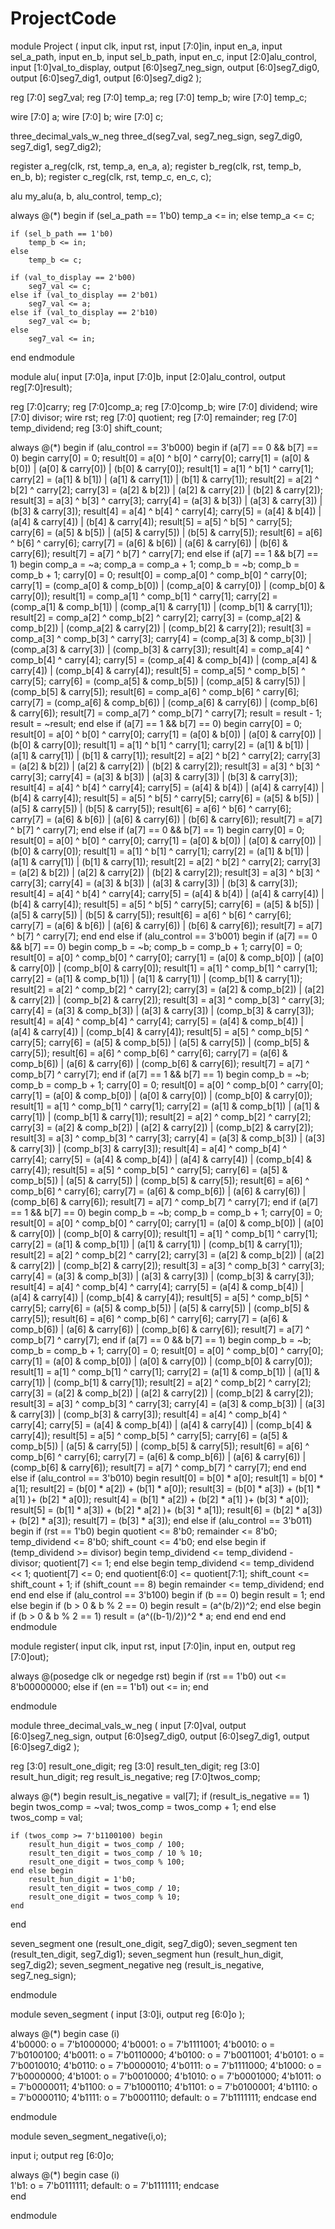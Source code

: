 # ProjectCode

module Project (
input clk,
input rst,
input [7:0]in,
input en_a,
input sel_a_path,
input en_b,
input sel_b_path,
input en_c,
input [2:0]alu_control, 
input [1:0]val_to_display,
output [6:0]seg7_neg_sign,
output [6:0]seg7_dig0,
output [6:0]seg7_dig1,
output [6:0]seg7_dig2
);

reg [7:0] seg7_val;
reg [7:0] temp_a;
reg [7:0] temp_b;
wire [7:0] temp_c;

wire [7:0] a;
wire [7:0] b;
wire [7:0] c;

three_decimal_vals_w_neg three_d(seg7_val, seg7_neg_sign, seg7_dig0, seg7_dig1, seg7_dig2);

register a_reg(clk, rst, temp_a, en_a, a);
register b_reg(clk, rst, temp_b, en_b, b);
register c_reg(clk, rst, temp_c, en_c, c);

alu my_alu(a, b, alu_control, temp_c);

always @(*)
begin
	if (sel_a_path == 1'b0)
		temp_a <= in;
	else
		temp_a <= c;
		
	if (sel_b_path == 1'b0)
		temp_b <= in;
	else
		temp_b <= c;
		
	if (val_to_display == 2'b00)
		seg7_val <= c;
	else if (val_to_display == 2'b01)
		seg7_val <= a;
	else if (val_to_display == 2'b10)
		seg7_val <= b;
	else
		seg7_val <= in;

end
endmodule




module alu(
input [7:0]a,
input [7:0]b,
input [2:0]alu_control,
output reg[7:0]result);

reg [7:0]carry;
reg [7:0]comp_a;
reg [7:0]comp_b;
wire [7:0] dividend;
wire [7:0] divisor;
wire rst;
reg [7:0] quotient;
reg [7:0] remainder;
reg [7:0] temp_dividend;
reg [3:0] shift_count;

always @(*)
begin
	if (alu_control == 3'b000) begin
		if (a[7] == 0 && b[7] == 0) begin
			carry[0] = 0;
			result[0] = a[0] ^ b[0] ^ carry[0];
			carry[1] = (a[0] & b[0]) | (a[0] & carry[0]) | (b[0] & carry[0]);
			result[1] = a[1] ^ b[1] ^ carry[1];
			carry[2] = (a[1] & b[1]) | (a[1] & carry[1]) | (b[1] & carry[1]);
			result[2] = a[2] ^ b[2] ^ carry[2];
			carry[3] = (a[2] & b[2]) | (a[2] & carry[2]) | (b[2] & carry[2]);
			result[3] = a[3] ^ b[3] ^ carry[3];
			carry[4] = (a[3] & b[3]) | (a[3] & carry[3]) | (b[3] & carry[3]);
			result[4] = a[4] ^ b[4] ^ carry[4];
			carry[5] = (a[4] & b[4]) | (a[4] & carry[4]) | (b[4] & carry[4]);
			result[5] = a[5] ^ b[5] ^ carry[5];
			carry[6] = (a[5] & b[5]) | (a[5] & carry[5]) | (b[5] & carry[5]);
			result[6] = a[6] ^ b[6] ^ carry[6];
			carry[7] = (a[6] & b[6]) | (a[6] & carry[6]) | (b[6] & carry[6]);
			result[7] = a[7] ^ b[7] ^ carry[7];
		end else if (a[7] == 1 && b[7] == 1) begin
			comp_a = ~a;
			comp_a = comp_a + 1;
			comp_b = ~b;
			comp_b = comp_b + 1;
			carry[0] = 0;
			result[0] = comp_a[0] ^ comp_b[0] ^ carry[0];
			carry[1] = (comp_a[0] & comp_b[0]) | (comp_a[0] & carry[0]) | (comp_b[0] & carry[0]);
			result[1] = comp_a[1] ^ comp_b[1] ^ carry[1];
			carry[2] = (comp_a[1] & comp_b[1]) | (comp_a[1] & carry[1]) | (comp_b[1] & carry[1]);
			result[2] = comp_a[2] ^ comp_b[2] ^ carry[2];
			carry[3] = (comp_a[2] & comp_b[2]) | (comp_a[2] & carry[2]) | (comp_b[2] & carry[2]);
			result[3] = comp_a[3] ^ comp_b[3] ^ carry[3];
			carry[4] = (comp_a[3] & comp_b[3]) | (comp_a[3] & carry[3]) | (comp_b[3] & carry[3]);
			result[4] = comp_a[4] ^ comp_b[4] ^ carry[4];
			carry[5] = (comp_a[4] & comp_b[4]) | (comp_a[4] & carry[4]) | (comp_b[4] & carry[4]);
			result[5] = comp_a[5] ^ comp_b[5] ^ carry[5];
			carry[6] = (comp_a[5] & comp_b[5]) | (comp_a[5] & carry[5]) | (comp_b[5] & carry[5]);
			result[6] = comp_a[6] ^ comp_b[6] ^ carry[6];
			carry[7] = (comp_a[6] & comp_b[6]) | (comp_a[6] & carry[6]) | (comp_b[6] & carry[6]);
			result[7] = comp_a[7] ^ comp_b[7] ^ carry[7];
			result = result - 1;
			result = ~result;
		end else if (a[7] == 1 && b[7] == 0) begin
			carry[0] = 0;
			result[0] = a[0] ^ b[0] ^ carry[0];
			carry[1] = (a[0] & b[0]) | (a[0] & carry[0]) | (b[0] & carry[0]);
			result[1] = a[1] ^ b[1] ^ carry[1];
			carry[2] = (a[1] & b[1]) | (a[1] & carry[1]) | (b[1] & carry[1]);
			result[2] = a[2] ^ b[2] ^ carry[2];
			carry[3] = (a[2] & b[2]) | (a[2] & carry[2]) | (b[2] & carry[2]);
			result[3] = a[3] ^ b[3] ^ carry[3];
			carry[4] = (a[3] & b[3]) | (a[3] & carry[3]) | (b[3] & carry[3]);
			result[4] = a[4] ^ b[4] ^ carry[4];
			carry[5] = (a[4] & b[4]) | (a[4] & carry[4]) | (b[4] & carry[4]);
			result[5] = a[5] ^ b[5] ^ carry[5];
			carry[6] = (a[5] & b[5]) | (a[5] & carry[5]) | (b[5] & carry[5]);
			result[6] = a[6] ^ b[6] ^ carry[6];
			carry[7] = (a[6] & b[6]) | (a[6] & carry[6]) | (b[6] & carry[6]);
			result[7] = a[7] ^ b[7] ^ carry[7];
		end else if (a[7] == 0 && b[7] == 1) begin
			carry[0] = 0;
			result[0] = a[0] ^ b[0] ^ carry[0];
			carry[1] = (a[0] & b[0]) | (a[0] & carry[0]) | (b[0] & carry[0]);
			result[1] = a[1] ^ b[1] ^ carry[1];
			carry[2] = (a[1] & b[1]) | (a[1] & carry[1]) | (b[1] & carry[1]);
			result[2] = a[2] ^ b[2] ^ carry[2];
			carry[3] = (a[2] & b[2]) | (a[2] & carry[2]) | (b[2] & carry[2]);
			result[3] = a[3] ^ b[3] ^ carry[3];
			carry[4] = (a[3] & b[3]) | (a[3] & carry[3]) | (b[3] & carry[3]);
			result[4] = a[4] ^ b[4] ^ carry[4];
			carry[5] = (a[4] & b[4]) | (a[4] & carry[4]) | (b[4] & carry[4]);
			result[5] = a[5] ^ b[5] ^ carry[5];
			carry[6] = (a[5] & b[5]) | (a[5] & carry[5]) | (b[5] & carry[5]);
			result[6] = a[6] ^ b[6] ^ carry[6];
			carry[7] = (a[6] & b[6]) | (a[6] & carry[6]) | (b[6] & carry[6]);
			result[7] = a[7] ^ b[7] ^ carry[7];
		end	
	end else if (alu_control == 3'b001) begin
		if (a[7] == 0 && b[7] == 0) begin
			comp_b = ~b;
			comp_b = comp_b + 1;
			carry[0] = 0;
			result[0] = a[0] ^ comp_b[0] ^ carry[0];
			carry[1] = (a[0] & comp_b[0]) | (a[0] & carry[0]) | (comp_b[0] & carry[0]);
			result[1] = a[1] ^ comp_b[1] ^ carry[1];
			carry[2] = (a[1] & comp_b[1]) | (a[1] & carry[1]) | (comp_b[1] & carry[1]);
			result[2] = a[2] ^ comp_b[2] ^ carry[2];
			carry[3] = (a[2] & comp_b[2]) | (a[2] & carry[2]) | (comp_b[2] & carry[2]);
			result[3] = a[3] ^ comp_b[3] ^ carry[3];
			carry[4] = (a[3] & comp_b[3]) | (a[3] & carry[3]) | (comp_b[3] & carry[3]);
			result[4] = a[4] ^ comp_b[4] ^ carry[4];
			carry[5] = (a[4] & comp_b[4]) | (a[4] & carry[4]) | (comp_b[4] & carry[4]);
			result[5] = a[5] ^ comp_b[5] ^ carry[5];
			carry[6] = (a[5] & comp_b[5]) | (a[5] & carry[5]) | (comp_b[5] & carry[5]);
			result[6] = a[6] ^ comp_b[6] ^ carry[6];
			carry[7] = (a[6] & comp_b[6]) | (a[6] & carry[6]) | (comp_b[6] & carry[6]);
			result[7] = a[7] ^ comp_b[7] ^ carry[7];
		end if (a[7] == 1 && b[7] == 1) begin
			comp_b = ~b;
			comp_b = comp_b + 1;
			carry[0] = 0;
			result[0] = a[0] ^ comp_b[0] ^ carry[0];
			carry[1] = (a[0] & comp_b[0]) | (a[0] & carry[0]) | (comp_b[0] & carry[0]);
			result[1] = a[1] ^ comp_b[1] ^ carry[1];
			carry[2] = (a[1] & comp_b[1]) | (a[1] & carry[1]) | (comp_b[1] & carry[1]);
			result[2] = a[2] ^ comp_b[2] ^ carry[2];
			carry[3] = (a[2] & comp_b[2]) | (a[2] & carry[2]) | (comp_b[2] & carry[2]);
			result[3] = a[3] ^ comp_b[3] ^ carry[3];
			carry[4] = (a[3] & comp_b[3]) | (a[3] & carry[3]) | (comp_b[3] & carry[3]);
			result[4] = a[4] ^ comp_b[4] ^ carry[4];
			carry[5] = (a[4] & comp_b[4]) | (a[4] & carry[4]) | (comp_b[4] & carry[4]);
			result[5] = a[5] ^ comp_b[5] ^ carry[5];
			carry[6] = (a[5] & comp_b[5]) | (a[5] & carry[5]) | (comp_b[5] & carry[5]);
			result[6] = a[6] ^ comp_b[6] ^ carry[6];
			carry[7] = (a[6] & comp_b[6]) | (a[6] & carry[6]) | (comp_b[6] & carry[6]);
			result[7] = a[7] ^ comp_b[7] ^ carry[7];
		end if (a[7] == 1 && b[7] == 0) begin
			comp_b = ~b;
			comp_b = comp_b + 1;
			carry[0] = 0;
			result[0] = a[0] ^ comp_b[0] ^ carry[0];
			carry[1] = (a[0] & comp_b[0]) | (a[0] & carry[0]) | (comp_b[0] & carry[0]);
			result[1] = a[1] ^ comp_b[1] ^ carry[1];
			carry[2] = (a[1] & comp_b[1]) | (a[1] & carry[1]) | (comp_b[1] & carry[1]);
			result[2] = a[2] ^ comp_b[2] ^ carry[2];
			carry[3] = (a[2] & comp_b[2]) | (a[2] & carry[2]) | (comp_b[2] & carry[2]);
			result[3] = a[3] ^ comp_b[3] ^ carry[3];
			carry[4] = (a[3] & comp_b[3]) | (a[3] & carry[3]) | (comp_b[3] & carry[3]);
			result[4] = a[4] ^ comp_b[4] ^ carry[4];
			carry[5] = (a[4] & comp_b[4]) | (a[4] & carry[4]) | (comp_b[4] & carry[4]);
			result[5] = a[5] ^ comp_b[5] ^ carry[5];
			carry[6] = (a[5] & comp_b[5]) | (a[5] & carry[5]) | (comp_b[5] & carry[5]);
			result[6] = a[6] ^ comp_b[6] ^ carry[6];
			carry[7] = (a[6] & comp_b[6]) | (a[6] & carry[6]) | (comp_b[6] & carry[6]);
			result[7] = a[7] ^ comp_b[7] ^ carry[7];
		end if (a[7] == 0 && b[7] == 1) begin
			comp_b = ~b;
			comp_b = comp_b + 1;
			carry[0] = 0;
			result[0] = a[0] ^ comp_b[0] ^ carry[0];
			carry[1] = (a[0] & comp_b[0]) | (a[0] & carry[0]) | (comp_b[0] & carry[0]);
			result[1] = a[1] ^ comp_b[1] ^ carry[1];
			carry[2] = (a[1] & comp_b[1]) | (a[1] & carry[1]) | (comp_b[1] & carry[1]);
			result[2] = a[2] ^ comp_b[2] ^ carry[2];
			carry[3] = (a[2] & comp_b[2]) | (a[2] & carry[2]) | (comp_b[2] & carry[2]);
			result[3] = a[3] ^ comp_b[3] ^ carry[3];
			carry[4] = (a[3] & comp_b[3]) | (a[3] & carry[3]) | (comp_b[3] & carry[3]);
			result[4] = a[4] ^ comp_b[4] ^ carry[4];
			carry[5] = (a[4] & comp_b[4]) | (a[4] & carry[4]) | (comp_b[4] & carry[4]);
			result[5] = a[5] ^ comp_b[5] ^ carry[5];
			carry[6] = (a[5] & comp_b[5]) | (a[5] & carry[5]) | (comp_b[5] & carry[5]);
			result[6] = a[6] ^ comp_b[6] ^ carry[6];
			carry[7] = (a[6] & comp_b[6]) | (a[6] & carry[6]) | (comp_b[6] & carry[6]);
			result[7] = a[7] ^ comp_b[7] ^ carry[7];
		end
	end else if (alu_control == 3'b010) begin
		result[0] = b[0] * a[0];
		result[1] = b[0] * a[1];
		result[2] = (b[0] * a[2]) + (b[1] * a[0]);
		result[3] = (b[0] * a[3]) + (b[1] * a[1] )+ (b[2] * a[0]);
		result[4] = (b[1] * a[2]) + (b[2] * a[1] )+ (b[3] * a[0]);
		result[5] = (b[1] * a[3]) + (b[2] * a[2] )+ (b[3] * a[1]);
		result[6] = (b[2] * a[3]) + (b[2] * a[3]);
		result[7] = (b[3] * a[3]);
	end else if (alu_control == 3'b011) begin
  			if (rst == 1'b0) begin
    				quotient <= 8'b0;
    				remainder <= 8'b0;
    				temp_dividend <= 8'b0;
    				shift_count <= 4'b0;
  			end else begin
    				if (temp_dividend >= divisor) begin
      					temp_dividend <= temp_dividend - divisor;
      					quotient[7] <= 1;
    				end else begin
      					temp_dividend <= temp_dividend << 1;
     					quotient[7] <= 0;
    				end
    				quotient[6:0] <= quotient[7:1];
    				shift_count <= shift_count + 1;
    				if (shift_count == 8) begin
      					remainder <= temp_dividend;
    				end
		end
	end else if (alu_control == 3'b100) begin
		if (b == 0) begin
  			result = 1;
		end else begin 
		if (b > 0 & b % 2 == 0) begin
   			result = (a^(b/2))^2;
		end else begin
		    if (b > 0 & b % 2 == 1)
   			result = (a^((b-1)/2))^2 * a;
	   end
	end
end
end
endmodule



module register(
input clk, 
input rst, 
input [7:0]in, 
input en, 
output reg [7:0]out);

always @(posedge clk or negedge rst)
begin
	if (rst == 1'b0)
		out <= 8'b00000000;
	else if (en == 1'b1)
		out <= in;
end

endmodule



module three_decimal_vals_w_neg (
input [7:0]val,
output [6:0]seg7_neg_sign,
output [6:0]seg7_dig0,
output [6:0]seg7_dig1,
output [6:0]seg7_dig2
);

reg [3:0] result_one_digit;
reg [3:0] result_ten_digit;
reg [3:0] result_hun_digit;
reg result_is_negative;
reg [7:0]twos_comp;

always @(*)
begin
	result_is_negative = val[7];
	if (result_is_negative == 1) begin
		twos_comp = ~val;
		twos_comp = twos_comp + 1;
	end else
		twos_comp = val;
	
	if (twos_comp >= 7'b1100100) begin
		result_hun_digit = twos_comp / 100;
		result_ten_digit = twos_comp / 10 % 10;
		result_one_digit = twos_comp % 100;
	end else begin
		result_hun_digit = 1'b0;
		result_ten_digit = twos_comp / 10;
		result_one_digit = twos_comp % 10;
	end
	 
end

seven_segment one (result_one_digit, seg7_dig0);
seven_segment ten (result_ten_digit, seg7_dig1);
seven_segment hun (result_hun_digit, seg7_dig2);
seven_segment_negative neg (result_is_negative, seg7_neg_sign);

endmodule



module seven_segment (
input [3:0]i,
output reg [6:0]o
);

always @(*)
begin
	case (i)	   
		4'b0000: o = 7'b1000000;
		4'b0001: o = 7'b1111001;
		4'b0010: o = 7'b0100100;
		4'b0011: o = 7'b0110000;
		4'b0100: o = 7'b0011001;
		4'b0101: o = 7'b0010010;
		4'b0110: o = 7'b0000010;
		4'b0111: o = 7'b1111000;
		4'b1000: o = 7'b0000000;
		4'b1001: o = 7'b0010000;
		4'b1010: o = 7'b0001000;
		4'b1011: o = 7'b0000011;
		4'b1100: o = 7'b1000110;
		4'b1101: o = 7'b0100001;
		4'b1110: o = 7'b0000110;
		4'b1111: o = 7'b0001110;
		default: o = 7'b1111111;
	endcase
end

endmodule



module seven_segment_negative(i,o);

input i;
output reg [6:0]o; 

always @(*)
begin
	case (i)	    
		1'b1: o = 7'b0111111;
		default: o = 7'b1111111;
	endcase		
end

endmodule
